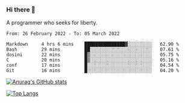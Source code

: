 ### Hi there 👋

<!--
**shejialuo/shejialuo** is a ✨ _special_ ✨ repository because its `README.md` (this file) appears on your GitHub profile.

Here are some ideas to get you started:

- 🔭 I’m currently working on ...
- 🌱 I’m currently learning ...
- 👯 I’m looking to collaborate on ...
- 🤔 I’m looking for help with ...
- 💬 Ask me about ...
- 📫 How to reach me: ...
- 😄 Pronouns: ...
- ⚡ Fun fact: ...
-->

A programmer who seeks for liberty.

<!--START_SECTION:waka-->

```text
From: 26 February 2022 - To: 05 March 2022

Markdown     4 hrs 6 mins    ███████████████▓░░░░░░░░░   62.90 %
Bash         29 mins         ██░░░░░░░░░░░░░░░░░░░░░░░   07.61 %
dosini       22 mins         █▒░░░░░░░░░░░░░░░░░░░░░░░   05.75 %
C            20 mins         █▒░░░░░░░░░░░░░░░░░░░░░░░   05.16 %
conf         17 mins         █░░░░░░░░░░░░░░░░░░░░░░░░   04.54 %
Git          16 mins         █░░░░░░░░░░░░░░░░░░░░░░░░   04.20 %
```

<!--END_SECTION:waka-->

[![Anurag's GitHub stats](https://github-readme-stats.vercel.app/api?username=shejialuo&show_icons=true&theme=dracula)](https://github.com/anuraghazra/github-readme-stats)

[![Top Langs](https://github-readme-stats.vercel.app/api/top-langs/?username=shejialuo&layout=compact&hide=javascript,html,css,typescript,tex)](https://github.com/anuraghazra/github-readme-stats)
